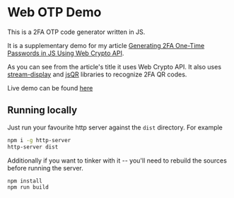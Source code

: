 # Web OTP Demo

This is a 2FA OTP code generator written in JS.

It is a supplementary demo for
my article [Generating 2FA One-Time Passwords in JS Using Web Crypto API](https://dev.to/al_khovansky/generating-2fa-one-time-passwords-in-js-using-web-crypto-api-1hfo).

As you can see from the article's title it uses Web Crypto API.
It also uses [stream-display](https://github.com/khovansky-al/stream-display)
and [jsQR](https://github.com/cozmo/jsQR) libraries to recognize 2FA QR codes.

Live demo can be found [here](https://khovansky.me/demos/web-otp)

## Running locally

Just run your favourite http server against the `dist` directory. For example

```bash
npm i -g http-server
http-server dist
```

Additionally if you want to tinker with it -- you'll need to rebuild the sources
before running the server.

```bash
npm install
npm run build
```

